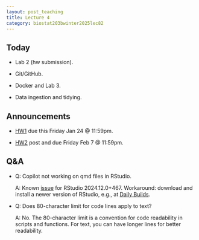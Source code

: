 ```yaml
---
layout: post_teaching
title: Lecture 4
category: biostat203bwinter2025lec82
---
```


## Today

* Lab 2 (hw submission).

* Git/GitHub.

* Docker and Lab 3.

* Data ingestion and tidying.

## Announcements

* [HW1](https://ucla-biostat-203b.github.io/2025winter/hw/hw1/hw1.html) due this Friday Jan 24 @ 11:59pm.

* [HW2](https://ucla-biostat-203b.github.io/2025winter/hw/hw2/hw2.html) post and due Friday Feb 7 @ 11:59pm.


## Q&A

* Q: Copilot not working on qmd files in RStudio.

    A: Known [issue](https://github.com/rstudio/rstudio/issues/15539) for RStudio 2024.12.0+467. Workaround: download and install a newer version of RStudio, e.g., at [Daily Builds](https://dailies.rstudio.com/rstudio/kousa-dogwood/).
    
* Q: Does 80-character limit for code lines apply to text?

    A: No. The 80-character limit is a convention for code readability in scripts and functions. For text, you can have longer lines for better readability.